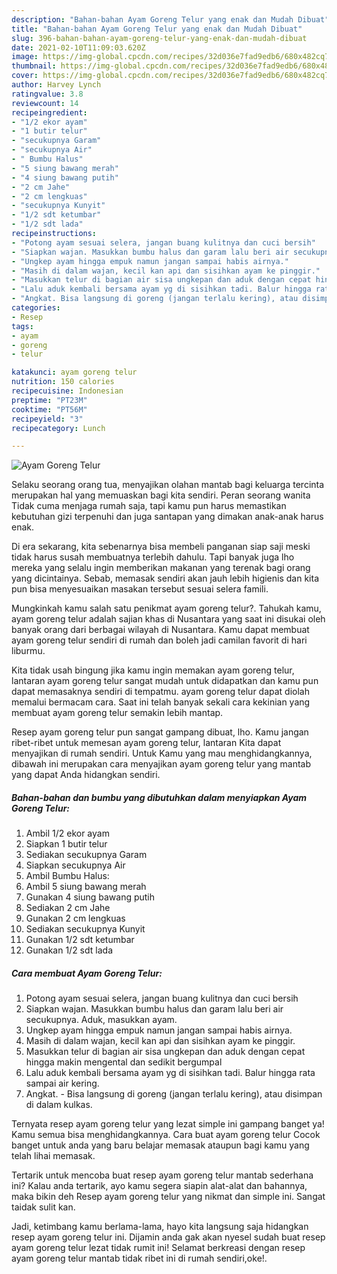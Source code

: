 ```yaml
---
description: "Bahan-bahan Ayam Goreng Telur yang enak dan Mudah Dibuat"
title: "Bahan-bahan Ayam Goreng Telur yang enak dan Mudah Dibuat"
slug: 396-bahan-bahan-ayam-goreng-telur-yang-enak-dan-mudah-dibuat
date: 2021-02-10T11:09:03.620Z
image: https://img-global.cpcdn.com/recipes/32d036e7fad9edb6/680x482cq70/ayam-goreng-telur-foto-resep-utama.jpg
thumbnail: https://img-global.cpcdn.com/recipes/32d036e7fad9edb6/680x482cq70/ayam-goreng-telur-foto-resep-utama.jpg
cover: https://img-global.cpcdn.com/recipes/32d036e7fad9edb6/680x482cq70/ayam-goreng-telur-foto-resep-utama.jpg
author: Harvey Lynch
ratingvalue: 3.8
reviewcount: 14
recipeingredient:
- "1/2 ekor ayam"
- "1 butir telur"
- "secukupnya Garam"
- "secukupnya Air"
- " Bumbu Halus"
- "5 siung bawang merah"
- "4 siung bawang putih"
- "2 cm Jahe"
- "2 cm lengkuas"
- "secukupnya Kunyit"
- "1/2 sdt ketumbar"
- "1/2 sdt lada"
recipeinstructions:
- "Potong ayam sesuai selera, jangan buang kulitnya dan cuci bersih"
- "Siapkan wajan. Masukkan bumbu halus dan garam lalu beri air secukupnya. Aduk, masukkan ayam."
- "Ungkep ayam hingga empuk namun jangan sampai habis airnya."
- "Masih di dalam wajan, kecil kan api dan sisihkan ayam ke pinggir."
- "Masukkan telur di bagian air sisa ungkepan dan aduk dengan cepat hingga makin mengental dan sedikit bergumpal"
- "Lalu aduk kembali bersama ayam yg di sisihkan tadi. Balur hingga rata sampai air kering."
- "Angkat. Bisa langsung di goreng (jangan terlalu kering), atau disimpan di dalam kulkas."
categories:
- Resep
tags:
- ayam
- goreng
- telur

katakunci: ayam goreng telur 
nutrition: 150 calories
recipecuisine: Indonesian
preptime: "PT23M"
cooktime: "PT56M"
recipeyield: "3"
recipecategory: Lunch

---
```



![Ayam Goreng Telur](https://img-global.cpcdn.com/recipes/32d036e7fad9edb6/680x482cq70/ayam-goreng-telur-foto-resep-utama.jpg)

Selaku seorang orang tua, menyajikan olahan mantab bagi keluarga tercinta merupakan hal yang memuaskan bagi kita sendiri. Peran seorang  wanita Tidak cuma menjaga rumah saja, tapi kamu pun harus memastikan kebutuhan gizi terpenuhi dan juga santapan yang dimakan anak-anak harus enak.

Di era  sekarang, kita sebenarnya bisa membeli panganan siap saji meski tidak harus susah membuatnya terlebih dahulu. Tapi banyak juga lho mereka yang selalu ingin memberikan makanan yang terenak bagi orang yang dicintainya. Sebab, memasak sendiri akan jauh lebih higienis dan kita pun bisa menyesuaikan masakan tersebut sesuai selera famili. 



Mungkinkah kamu salah satu penikmat ayam goreng telur?. Tahukah kamu, ayam goreng telur adalah sajian khas di Nusantara yang saat ini disukai oleh banyak orang dari berbagai wilayah di Nusantara. Kamu dapat membuat ayam goreng telur sendiri di rumah dan boleh jadi camilan favorit di hari liburmu.

Kita tidak usah bingung jika kamu ingin memakan ayam goreng telur, lantaran ayam goreng telur sangat mudah untuk didapatkan dan kamu pun dapat memasaknya sendiri di tempatmu. ayam goreng telur dapat diolah memalui bermacam cara. Saat ini telah banyak sekali cara kekinian yang membuat ayam goreng telur semakin lebih mantap.

Resep ayam goreng telur pun sangat gampang dibuat, lho. Kamu jangan ribet-ribet untuk memesan ayam goreng telur, lantaran Kita dapat menyajikan di rumah sendiri. Untuk Kamu yang mau menghidangkannya, dibawah ini merupakan cara menyajikan ayam goreng telur yang mantab yang dapat Anda hidangkan sendiri.

<!--inarticleads1-->

##### Bahan-bahan dan bumbu yang dibutuhkan dalam menyiapkan Ayam Goreng Telur:

1. Ambil 1/2 ekor ayam
1. Siapkan 1 butir telur
1. Sediakan secukupnya Garam
1. Siapkan secukupnya Air
1. Ambil  Bumbu Halus:
1. Ambil 5 siung bawang merah
1. Gunakan 4 siung bawang putih
1. Sediakan 2 cm Jahe
1. Gunakan 2 cm lengkuas
1. Sediakan secukupnya Kunyit
1. Gunakan 1/2 sdt ketumbar
1. Gunakan 1/2 sdt lada




<!--inarticleads2-->

##### Cara membuat Ayam Goreng Telur:

1. Potong ayam sesuai selera, jangan buang kulitnya dan cuci bersih
1. Siapkan wajan. Masukkan bumbu halus dan garam lalu beri air secukupnya. Aduk, masukkan ayam.
1. Ungkep ayam hingga empuk namun jangan sampai habis airnya.
1. Masih di dalam wajan, kecil kan api dan sisihkan ayam ke pinggir.
1. Masukkan telur di bagian air sisa ungkepan dan aduk dengan cepat hingga makin mengental dan sedikit bergumpal
1. Lalu aduk kembali bersama ayam yg di sisihkan tadi. Balur hingga rata sampai air kering.
1. Angkat. - Bisa langsung di goreng (jangan terlalu kering), atau disimpan di dalam kulkas.




Ternyata resep ayam goreng telur yang lezat simple ini gampang banget ya! Kamu semua bisa menghidangkannya. Cara buat ayam goreng telur Cocok banget untuk anda yang baru belajar memasak ataupun bagi kamu yang telah lihai memasak.

Tertarik untuk mencoba buat resep ayam goreng telur mantab sederhana ini? Kalau anda tertarik, ayo kamu segera siapin alat-alat dan bahannya, maka bikin deh Resep ayam goreng telur yang nikmat dan simple ini. Sangat taidak sulit kan. 

Jadi, ketimbang kamu berlama-lama, hayo kita langsung saja hidangkan resep ayam goreng telur ini. Dijamin anda gak akan nyesel sudah buat resep ayam goreng telur lezat tidak rumit ini! Selamat berkreasi dengan resep ayam goreng telur mantab tidak ribet ini di rumah sendiri,oke!.

